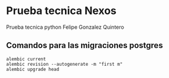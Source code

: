 # Prueba tecnica Nexos
Prueba tecnica python Felipe Gonzalez Quintero

## Comandos para las migraciones postgres
````
alembic current
alembic revision --autogenerate -m "first m"
alembic upgrade head
````